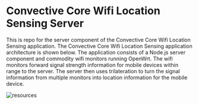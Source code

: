 # Convective Core Wifi Location Sensing Server

This is repo for the server component of the Convective Core Wifi Location Sensing application. The Convective Core Wifi Location Sensing application architecture is shown below.  The application consists of a Node.js server component and commodity wifi monitors running OpenWrt. The wifi monitors forward signal strength information for mobile devices within range to the server. The server then uses trilateration to turn the signal information from multiple monitors into location information for the mobile device.

![resources](https://docs.google.com/drawings/d/1uRyrJErABrvka3FO41T6eZQhlXT03WFtqRzuF8yKTb4/pub?w=1372&h=759)
